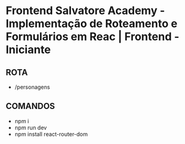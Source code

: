 # Frontend Salvatore Academy - Implementação de Roteamento e Formulários em Reac | Frontend - Iniciante

## ROTA
- /personagens

## COMANDOS

- npm i
- npm run dev
- npm install react-router-dom